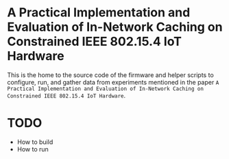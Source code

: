 # A Practical Implementation and Evaluation of In-Network Caching on Constrained IEEE 802.15.4 IoT Hardware 

This is the home to the source code of the firmware and helper scripts to configure, run, and gather data from experiments mentioned in the paper `A Practical Implementation and Evaluation of In-Network Caching on Constrained IEEE 802.15.4 IoT Hardware`.

# TODO
- How to build
- How to run
